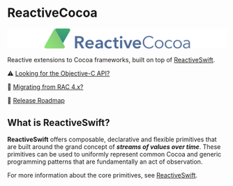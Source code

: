 # ReactiveCocoa



![ReactiveCocoa](../../../../../../Assets/Pics/logo-8487184.png)



Reactive extensions to Cocoa frameworks, built on top of [ReactiveSwift](https://github.com/ReactiveCocoa/ReactiveSwift/).



⚠️ [Looking for the Objective-C API?](https://github.com/ReactiveCocoa/ReactiveObjC)

🎉 [Migrating from RAC 4.x?](https://github.com/ReactiveCocoa/ReactiveCocoa/blob/master/CHANGELOG.md)

🚄 [Release Roadmap](https://github.com/ReactiveCocoa/ReactiveCocoa/#release-roadmap)



## What is ReactiveSwift?

**ReactiveSwift** offers composable, declarative and flexible primitives that are built around the grand concept of ***streams of values over time***. These primitives can be used to uniformly represent common Cocoa and generic programming patterns that are fundamentally an act of observation.

For more information about the core primitives, see [ReactiveSwift](https://github.com/ReactiveCocoa/ReactiveSwift).

